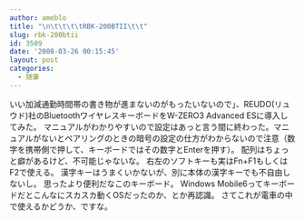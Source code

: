 ```yaml
---
author: ameblo
title: "\n\t\t\t\tRBK-200BTII\t\t"
slug: rbk-200btii
id: 3509
date: '2008-03-26 00:15:45'
layout: post
categories:
  - 随筆
---
```


いい加減通勤時間帯の書き物が進まないのがもったいないので」、REUDO(リュウド)社のBluetoothワイヤレスキーボードをW-ZERO3 Advanced ESに導入してみた。 マニュアルがわかりやすいので設定はあっと言う間に終わった。マニュアルがないとペアリングのときの暗号の設定の仕方がわからないので注意（数字を携帯側で押して、キーボードではその数字とEnterを押す）。 配列はちょっと癖があるけど、不可能じゃないな。 右左のソフトキーも実はFn+F1もしくはF2で使える。 漢字キーはうまくいかないが、別に本体の漢字キーでも不自由しないし。 思ったより便利だなこのキーボード。 Windows Mobile6ってキーボードだとこんなにスカスカ動くOSだったのか、とか再認識。 さてこれが電車の中で使えるかどうか、ですな。